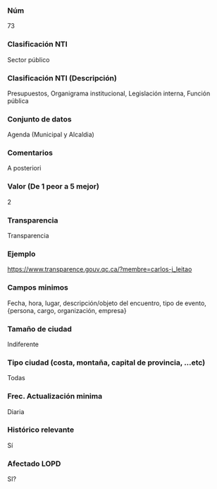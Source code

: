 ### Núm
73
### Clasificación NTI
Sector público
### Clasificación NTI (Descripción)
Presupuestos, Organigrama institucional, Legislación interna, Función pública
### Conjunto de datos
Agenda (Municipal y Alcaldia)
### Comentarios
A posteriori
### Valor (De 1 peor a 5 mejor)
2
### Transparencia
Transparencia
### Ejemplo
https://www.transparence.gouv.qc.ca/?membre=carlos-j_leitao
### Campos minimos
Fecha, hora, lugar, descripción/objeto del encuentro, tipo de evento, {persona, cargo, organización, empresa}
### Tamaño de ciudad
Indiferente
### Tipo ciudad (costa, montaña, capital de provincia, …etc)
Todas
### Frec. Actualización minima
Diaria
### Histórico relevante
Sí
### Afectado LOPD
SI?
